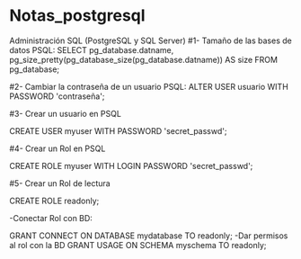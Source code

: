 # Notas_postgresql

Administración SQL (PostgreSQL y SQL Server)
#1-	Tamaño de las bases de datos PSQL:
SELECT
pg_database.datname,
pg_size_pretty(pg_database_size(pg_database.datname)) AS size
FROM pg_database;

#2-	Cambiar la contraseña de un usuario PSQL:
ALTER USER usuario WITH PASSWORD 'contraseña';

#3- Crear un usuario en PSQL

CREATE USER myuser WITH PASSWORD 'secret_passwd';

#4- Crear un Rol en PSQL

CREATE ROLE myuser WITH LOGIN PASSWORD 'secret_passwd';

#5-  Crear un Rol de lectura

CREATE ROLE readonly;

-Conectar Rol con BD:

GRANT CONNECT ON DATABASE mydatabase TO readonly;
-Dar permisos al rol con la BD
GRANT USAGE ON SCHEMA myschema TO readonly;

